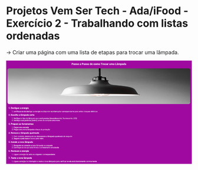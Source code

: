 # Projetos Vem Ser Tech - Ada/iFood - Exercício 2 - Trabalhando com listas ordenadas

→ Criar uma página com uma lista de etapas para trocar uma lâmpada.

![Site lista ordenada](./assets/image.png)